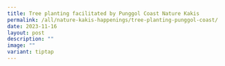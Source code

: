 ```yaml
---
title: Tree planting facilitated by Punggol Coast Nature Kakis
permalink: /all/nature-kakis-happenings/tree-planting-punggol-coast/
date: 2023-11-16
layout: post
description: ""
image: ""
variant: tiptap
---
```

